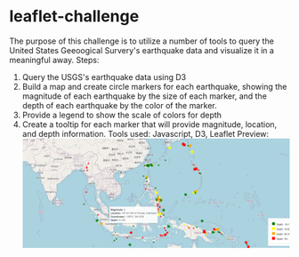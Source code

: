 # leaflet-challenge
The purpose of this challenge is to utilize a number of tools to query the United States Geeoogical Survery's earthquake data and visualize it in a meaningful away. 
Steps: 
1. Query the USGS's earthquake data using D3
2. Build a map and create circle markers for each earthquake, showing the magnitude of each earthquake by the size of each marker, and the depth of each earthquake by the color of the marker.
3. Provide a legend to show the scale of colors for depth
4. Create a tooltip for each marker that will provide magnitude, location, and depth information. 
Tools used: Javascript, D3, Leaflet 
Preview: 
![alt text](https://github.com/acedryden/leaflet-challenge/blob/main/Starter_Code/Final%20Preview.png)
